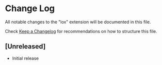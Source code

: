 # Change Log

All notable changes to the "lox" extension will be documented in this file.

Check [Keep a Changelog](http://keepachangelog.com/) for recommendations on how to structure this file.

## [Unreleased]

- Initial release